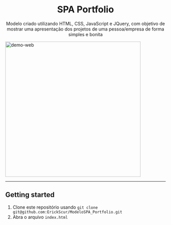 <h1 align="center">
<br>
SPA Portfolio
</h1>

<p align="center">Modelo criado utilizando HTML, CSS, JavaScript e JQuery, com objetivo de mostrar uma apresentação dos projetos de uma pessoa/empresa de forma simples e bonita</p>



<div>
  <img src="https://i.giphy.com/media/co5mYQy4u4MFDctJVm/giphy.gif" alt="demo-web" height="425">
</div>

<hr />



## Getting started

1. Clone este repositório usando `git clone git@github.com:ErickScur/ModeloSPA_Portfolio.git`
2. Abra o arquivo `index.html`


